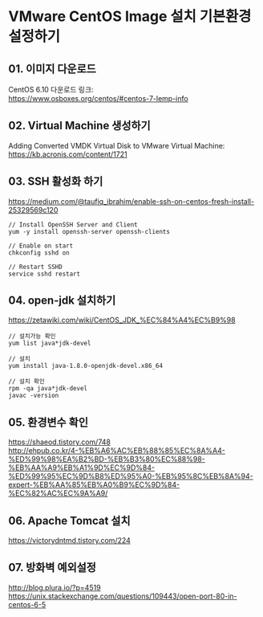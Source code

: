 # VMware CentOS Image 설치 기본환경 설정하기

## 01. 이미지 다운로드
CentOS 6.10 다운로드 링크:  
https://www.osboxes.org/centos/#centos-7-lemp-info

## 02. Virtual Machine 생성하기
Adding Converted VMDK Virtual Disk to VMware Virtual Machine:  
https://kb.acronis.com/content/1721

## 03. SSH 활성화 하기
https://medium.com/@taufiq_ibrahim/enable-ssh-on-centos-fresh-install-25329569c120
```
// Install OpenSSH Server and Client
yum -y install openssh-server openssh-clients

// Enable on start
chkconfig sshd on

// Restart SSHD
service sshd restart
```

## 04. open-jdk 설치하기
https://zetawiki.com/wiki/CentOS_JDK_%EC%84%A4%EC%B9%98
```
// 설치가능 확인
yum list java*jdk-devel

// 설치
yum install java-1.8.0-openjdk-devel.x86_64

// 설치 확인
rpm -qa java*jdk-devel
javac -version 
```

## 05. 환경변수 확인
https://shaeod.tistory.com/748   
http://ehpub.co.kr/4-%EB%A6%AC%EB%88%85%EC%8A%A4-%ED%99%98%EA%B2%BD-%EB%B3%80%EC%88%98-%EB%AA%A9%EB%A1%9D%EC%9D%84-%ED%99%95%EC%9D%B8%ED%95%A0-%EB%95%8C%EB%8A%94-expert-%EB%AA%85%EB%A0%B9%EC%9D%84-%EC%82%AC%EC%9A%A9/

## 06. Apache Tomcat 설치
https://victorydntmd.tistory.com/224

## 07. 방화벽 예외설정
http://blog.plura.io/?p=4519
https://unix.stackexchange.com/questions/109443/open-port-80-in-centos-6-5

